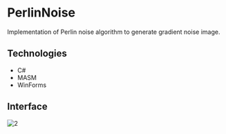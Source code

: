 # PerlinNoise
Implementation of Perlin noise algorithm to generate gradient noise image.
## Technologies
* C#
* MASM
* WinForms
## Interface
![2](https://user-images.githubusercontent.com/72232190/224395635-56f335af-ba74-4c5e-a221-f74567bb7b54.jpg)
